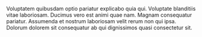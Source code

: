 Voluptatem quibusdam optio pariatur explicabo quia qui. Voluptate blanditiis vitae laboriosam. Ducimus vero est animi quae nam. Magnam consequatur pariatur. Assumenda et nostrum laboriosam velit rerum non qui ipsa. Dolorum dolorem sit consequatur ab qui dignissimos quasi consectetur sit.